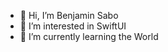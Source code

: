 - 👋 Hi, I’m Benjamin Sabo
- 👀 I’m interested in SwiftUI
- 🌱 I’m currently learning the World


<!---
medoz3ro/medoz3ro is a ✨ special ✨ repository because its `README.md` (this file) appears on your GitHub profile.
You can click the Preview link to take a look at your changes.
--->
